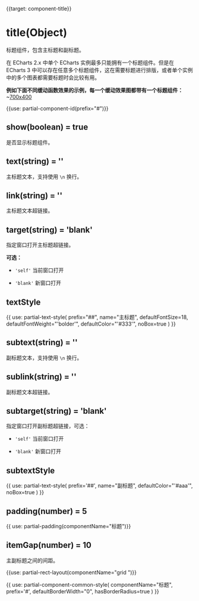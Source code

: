 
{{target: component-title}}


# title(Object)

标题组件，包含主标题和副标题。

在 ECharts 2.x 中单个 ECharts 实例最多只能拥有一个标题组件。但是在 ECharts 3 中可以存在任意多个标题组件，这在需要标题进行排版，或者单个实例中的多个图表都需要标题时会比较有用。

**例如下面不同缓动函数效果的示例，每一个缓动效果图都带有一个标题组件：**
~[700x400](${galleryViewPath}line-easing&edit=1&reset=1)

{{use: partial-component-id(prefix="#")}}

## show(boolean) = true

是否显示标题组件。

## text(string) = ''

主标题文本，支持使用 `\n` 换行。

## link(string) = ''

主标题文本超链接。

## target(string) = 'blank'

指定窗口打开主标题超链接。

**可选：**

+ `'self'` 当前窗口打开

+ `'blank'` 新窗口打开

## textStyle

{{ use: partial-text-style(
    prefix="##",
    name="主标题",
    defaultFontSize=18,
    defaultFontWeight="'bolder'",
    defaultColor="'#333'",
    noBox=true
) }}


## subtext(string) = ''

副标题文本，支持使用 `\n` 换行。


## sublink(string) = ''

副标题文本超链接。


## subtarget(string) = 'blank'

指定窗口打开副标题超链接，可选：

+ `'self'` 当前窗口打开

+ `'blank'` 新窗口打开


## subtextStyle

{{ use: partial-text-style(
    prefix='##',
    name="副标题",
    defaultColor="'#aaa'",
    noBox=true
) }}

## padding(number) = 5

{{ use: partial-padding(componentName="标题")}}

## itemGap(number) = 10

主副标题之间的间距。

{{use: partial-rect-layout(componentName="grid ")}}

{{ use: partial-component-common-style(
    componentName="标题",
    prefix='#',
    defaultBorderWidth="0",
    hasBorderRadius=true
) }}



